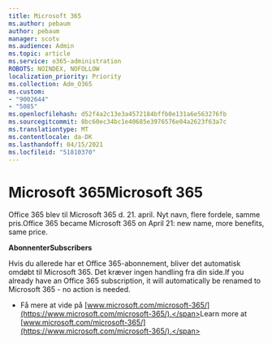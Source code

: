 ```yaml
---
title: Microsoft 365
ms.author: pebaum
author: pebaum
manager: scotv
ms.audience: Admin
ms.topic: article
ms.service: o365-administration
ROBOTS: NOINDEX, NOFOLLOW
localization_priority: Priority
ms.collection: Adm_O365
ms.custom:
- "9002644"
- "5085"
ms.openlocfilehash: d52f4a2c13e3a4572184bffb0e131a6e563276fb
ms.sourcegitcommit: 8bc60ec34bc1e40685e3976576e04a2623f63a7c
ms.translationtype: MT
ms.contentlocale: da-DK
ms.lasthandoff: 04/15/2021
ms.locfileid: "51810370"
---
```

# <a name="microsoft-365"></a><span data-ttu-id="103dc-102">Microsoft 365</span><span class="sxs-lookup"><span data-stu-id="103dc-102">Microsoft 365</span></span>

<span data-ttu-id="103dc-103">Office 365 blev til Microsoft 365 d. 21. april. Nyt navn, flere fordele, samme pris.</span><span class="sxs-lookup"><span data-stu-id="103dc-103">Office 365 became Microsoft 365 on April 21: new name, more benefits, same price.</span></span>

<span data-ttu-id="103dc-104">**Abonnenter**</span><span class="sxs-lookup"><span data-stu-id="103dc-104">**Subscribers**</span></span>

<span data-ttu-id="103dc-105">Hvis du allerede har et Office 365-abonnement, bliver det automatisk omdøbt til Microsoft 365. Det kræver ingen handling fra din side.</span><span class="sxs-lookup"><span data-stu-id="103dc-105">If you already have an Office 365 subscription, it will automatically be renamed to Microsoft 365 - no action is needed.</span></span>

- <span data-ttu-id="103dc-106">Få mere at vide på [www.microsoft.com/microsoft-365/](https://www.microsoft.com/microsoft-365/).</span><span class="sxs-lookup"><span data-stu-id="103dc-106">Learn more at [www.microsoft.com/microsoft-365/](https://www.microsoft.com/microsoft-365/).</span></span>

